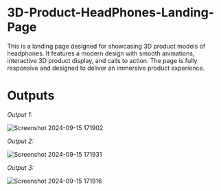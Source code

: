 # 3D-Product-HeadPhones-Landing-Page
This is a landing page designed for showcasing 3D product models of headphones. It features a modern design with smooth animations, interactive 3D product display, and calls to action. The page is fully responsive and designed to deliver an immersive product experience.

# Outputs

*Output 1:*

![Screenshot 2024-09-15 171902](https://github.com/user-attachments/assets/953954f2-9413-4434-a841-a2a7cb822e1e)

*Output 2:*

![Screenshot 2024-09-15 171931](https://github.com/user-attachments/assets/d8ac625e-3357-4774-92ea-0cceea3411be)

*Output 3:*

![Screenshot 2024-09-15 171916](https://github.com/user-attachments/assets/33f7b914-30fe-4cb2-a1fe-55c61a376481)
